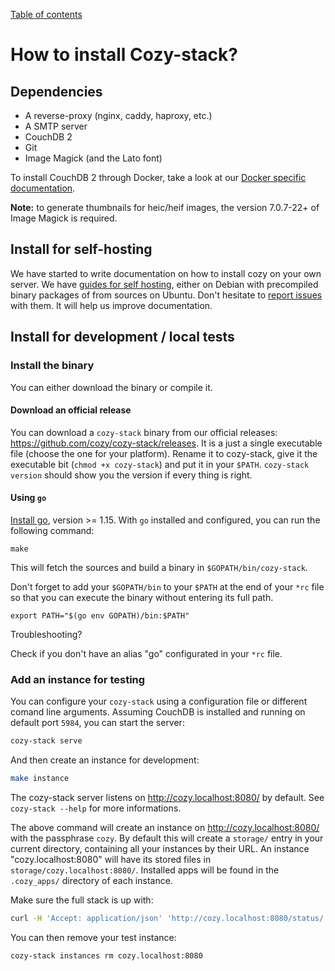 [Table of contents](README.md#table-of-contents)

# How to install Cozy-stack?

## Dependencies

-   A reverse-proxy (nginx, caddy, haproxy, etc.)
-   A SMTP server
-   CouchDB 2
-   Git
-   Image Magick (and the Lato font)

To install CouchDB 2 through Docker, take a look at our
[Docker specific documentation](docker.md).

**Note:** to generate thumbnails for heic/heif images, the version 7.0.7-22+ of
Image Magick is required.

## Install for self-hosting

We have started to write documentation on how to install cozy on your own
server. We have [guides for
self hosting](https://docs.cozy.io/en/tutorials/selfhosting/), either on
Debian with precompiled binary packages of from sources on Ubuntu.
Don't hesitate to [report issues](https://github.com/cozy/cozy.github.io/issues/new) with them.
It will help us improve documentation.

## Install for development / local tests

### Install the binary

You can either download the binary or compile it.

#### Download an official release

You can download a `cozy-stack` binary from our official releases:
https://github.com/cozy/cozy-stack/releases. It is a just a single executable
file (choose the one for your platform). Rename it to cozy-stack, give it the
executable bit (`chmod +x cozy-stack`) and put it in your `$PATH`.
`cozy-stack version` should show you the version if every thing is right.

#### Using `go`

[Install go](https://golang.org/doc/install), version >= 1.15. With `go`
installed and configured, you can run the following command:

```
make
```

This will fetch the sources and build a binary in `$GOPATH/bin/cozy-stack`.

Don't forget to add your `$GOPATH/bin` to your `$PATH` at the end of your `*rc` file so
that you can execute the binary without entering its full path.

```
export PATH="$(go env GOPATH)/bin:$PATH"
```

Troubleshooting?

Check if you don't have an alias "go" configurated in your `*rc` file.

### Add an instance for testing

You can configure your `cozy-stack` using a configuration file or different
comand line arguments. Assuming CouchDB is installed and running on default port
`5984`, you can start the server:

```bash
cozy-stack serve
```

And then create an instance for development:

```bash
make instance
```

The cozy-stack server listens on http://cozy.localhost:8080/ by default. See
`cozy-stack --help` for more informations.

The above command will create an instance on http://cozy.localhost:8080/ with the
passphrase `cozy`. By default this will create a `storage/` entry in your current directory, containing all your instances by their URL. An instance "cozy.localhost:8080" will have its stored files in `storage/cozy.localhost:8080/`. Installed apps will be found in the `.cozy_apps/` directory of each instance.

Make sure the full stack is up with:

```bash
curl -H 'Accept: application/json' 'http://cozy.localhost:8080/status/'
```

You can then remove your test instance:

```bash
cozy-stack instances rm cozy.localhost:8080
```
